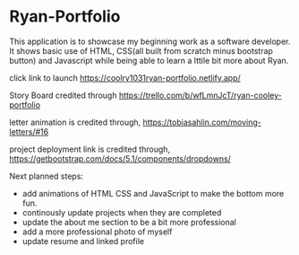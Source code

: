 # Ryan-Portfolio

This application is to showcase my beginning work as a software developer.  It shows basic use of HTML, CSS(all built from scratch minus bootstrap button) and Javascript while being able to learn a lttile bit more about Ryan.

click link to launch https://coolry1031ryan-portfolio.netlify.app/

Story Board credited through https://trello.com/b/wfLmnJcT/ryan-cooley-portfolio

letter animation is credited through, https://tobiasahlin.com/moving-letters/#16

project deployment link is credited through, https://getbootstrap.com/docs/5.1/components/dropdowns/

Next planned steps: 
- add animations of HTML CSS and JavaScript to make the bottom more fun.
- continously update projects when they are completed
- update the about me section to be a bit more professional
- add a more professional photo of myself
- update resume and linked profile
